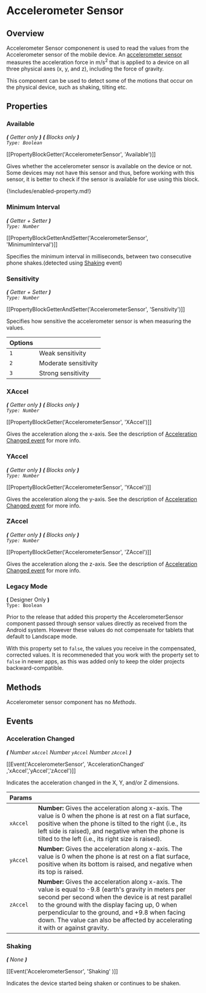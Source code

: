

# Accelerometer Sensor

## Overview

Accelerometer Sensor componenent is used to read the values from the Accelerometer sensor of the mobile device.
An [accelerometer sensor](https://en.wikipedia.org/wiki/Accelerometer) measures the acceleration force in m/s<sup>2</sup> that is applied to a device on all three physical axes (x, y, and z), including the force of gravity.  

This component can be used to detect some of the motions that occur on the physical device, such as shaking, tilting etc.


## Properties

### Available

_**\(** Getter only **\)**  **\(** Blocks only **\)**   
`Type: Boolean`_

[[PropertyBlockGetter('AccelerometerSensor', 'Available')]]

Gives whether the accelerometer sensor is available on the device or not.
Some devices may not have this sensor and thus, before working with this sensor, it is better
to check if the sensor is available for use using this block.


{!includes/enabled-property.md!}



### Minimum Interval

_**\(** Getter + Setter **\)**    
`Type: Number`_

[[PropertyBlockGetterAndSetter('AccelerometerSensor', 'MinimumInterval')]]

Specifies the minimum interval in milliseconds, between two consecutive phone shakes.(detected using [Shaking](#shaking) event)



### Sensitivity

_**\(** Getter + Setter **\)**    
`Type: Number`_

[[PropertyBlockGetterAndSetter('AccelerometerSensor', 'Sensitivity')]]

Specifies how sensitive the accelerometer sensor is when measuring the values.

Options              | []()
-------------------- | ------------
`1`                  | Weak sensitivity
`2`                  | Moderate sensitivity
`3`                  | Strong sensitivity



### XAccel

_**\(** Getter only **\)**  **\(** Blocks only **\)**   
`Type: Number`_

[[PropertyBlockGetter('AccelerometerSensor', 'XAccel')]]

Gives the acceleration along the x-axis.
See the description of [Acceleration Changed event](#acceleration-changed) for more info.


### YAccel

_**\(** Getter only **\)**  **\(** Blocks only **\)**   
`Type: Number`_

[[PropertyBlockGetter('AccelerometerSensor', 'YAccel')]]

Gives the acceleration along the y-axis.
See the description of [Acceleration Changed event](#acceleration-changed) for more info.


### ZAccel

_**\(** Getter only **\)**  **\(** Blocks only **\)**   
`Type: Number`_

[[PropertyBlockGetter('AccelerometerSensor', 'ZAccel')]]

Gives the acceleration along the z-axis.
See the description of [Acceleration Changed event](#acceleration-changed) for more info.


### Legacy Mode
**\(** Designer Only **\)**  
`Type: Boolean`

Prior to the release that added this property the AccelerometerSensor component passed through sensor values directly as received from the Android system. However these values do not compensate for tablets that default to Landscape mode.

With this property set to `false`, the values you receive in the compensated, corrected values.
It is recommeneded that you work with the property set to `false` in newer apps, as this was added only to keep the older projects backward-compatible.

## Methods

Accelerometer sensor component has no _Methods_.

## Events


### Acceleration Changed
_**\(**  Number `xAccel`  Number `yAccel`  Number `zAccel`  **\)**_

[[Event('AccelerometerSensor', 'AccelerationChanged' ,'xAccel','yAccel','zAccel')]]

Indicates the acceleration changed in the X, Y, and/or Z dimensions.

Params               | []()
-------------------- | ----------
`xAccel`             | **Number:** Gives the acceleration along x-axis. The value is 0 when the phone is at rest on a flat surface, positive when the phone is tilted to the right (i.e., its left side is raised), and negative when the phone is tilted to the left (i.e., its right size is raised).
`yAccel`             | **Number:** Gives the acceleration along x-axis. The value is 0 when the phone is at rest on a flat surface, positive when its bottom is raised, and negative when its top is raised.
`zAccel`             | **Number:** Gives the acceleration along x-axis.  The value is equal to -9.8 (earth's gravity in meters per second per second when the device is at rest parallel to the ground with the display facing up, 0 when perpendicular to the ground, and +9.8 when facing down. The value can also be affected by accelerating it with or against gravity.



### Shaking
_**\(**  None  **\)**_

[[Event('AccelerometerSensor', 'Shaking' )]]

Indicates the device started being shaken or continues to be shaken.
